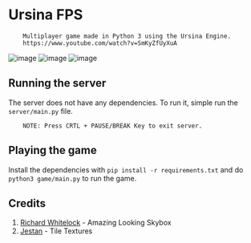 # Ursina FPS

        Multiplayer game made in Python 3 using the Ursina Engine.
        https://www.youtube.com/watch?v=SmKyZfUyXuA
        
![image](https://github.com/user-attachments/assets/ed2666d4-f3c5-414e-ac91-ae3415d122d2)
![image](https://github.com/user-attachments/assets/a09c1895-5d4a-49d8-b327-ec985fa8ad5d)
![image](https://github.com/imvickykumar999/Multiplayer-Ursina-Game/assets/50515418/817db5d8-b8e3-4b68-b471-64fd4158b3bb)

## Running the server
The server does not have any dependencies. To run it, simple run the `server/main.py` file.

        NOTE: Press CRTL + PAUSE/BREAK Key to exit server.

## Playing the game
Install the dependencies with `pip install -r requirements.txt` and do `python3 game/main.py` to run the game.

## Credits
1. [Richard Whitelock](https://distantlantern.itch.io) - Amazing Looking Skybox
2. [Jestan](https://jestan.itch.io) - Tile Textures
